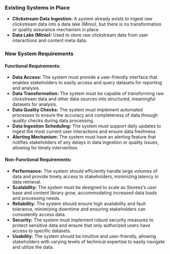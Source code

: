 
### **Existing Systems in Place**
- **Clickstream Data Ingestion:** A system already exists to ingest raw clickstream data into a data lake (Minio), but there is no transformation or quality assurance mechanism in place.
- **Data Lake (Minio):** Used to store raw clickstream data from user interactions and content meta data.


### **New System Requirements**

#### **Functional Requirements:**
- **Data Access:** The system must provide a user-friendly interface that enables stakeholders to easily access and query datasets for reporting and analysis.
- **Data Transformation:** The system must be capable of transforming raw clickstream data and other data sources into structured, meaningful datasets for analysis.
- **Data Quality Checks:** The system must implement automated processes to ensure the accuracy and completeness of data through quality checks during data processing.
- **Data Ingestion Scheduling:** The system must support daily updates to ingest the most current user interactions and ensure data freshness.
- **Alerting Mechanism:** The system must have an alerting feature that notifies stakeholders of any delays in data ingestion or quality issues, allowing for timely intervention.

#### **Non-Functional Requirements:**
- **Performance:** The system should efficiently handle large volumes of data and provide timely access to stakeholders, minimizing latency in data retrieval.
- **Scalability:** The system must be designed to scale as Storeez’s user base and content library grow, accommodating increased data loads and processing needs.
- **Reliability:** The system should ensure high availability and fault tolerance, minimizing downtime and ensuring stakeholders can consistently access data.
- **Security:** The system must implement robust security measures to protect sensitive data and ensure that only authorized users have access to specific datasets.
- **Usability:** The system should be intuitive and user-friendly, allowing stakeholders with varying levels of technical expertise to easily navigate and utilize the data.


